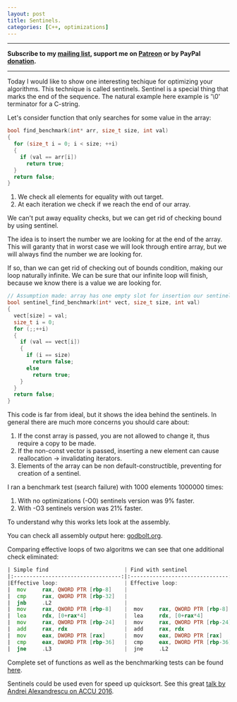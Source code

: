 ```yaml
---
layout: post
title: Sentinels.
categories: [C++, optimizations]
---
```


------
**Subscribe to my [mailing list](https://mailchi.mp/4eb73720aafe/easyperf), support me on [Patreon](https://www.patreon.com/dendibakh) or by PayPal [donation](https://www.paypal.com/cgi-bin/webscr?cmd=_donations&business=TBM3NW8TKTT34&currency_code=USD&source=url).**

------

Today I would like to show one interesting techique for optimizing your algorithms. This technique is called sentinels.
Sentinel is a special thing that marks the end of the sequence. The natural example here example is \'\0\' terminator for a C-string.

Let's consider function that only searches for some value in the array:

```cpp
bool find_benchmark(int* arr, size_t size, int val)
{
  for (size_t i = 0; i < size; ++i)
  {
    if (val == arr[i])
      return true;
  }
  return false;
}
```

1. We check all elements for equality with out target.
2. At each iteration we check if we reach the end of our array.

We can't put away equality checks, but we can get rid of checking bound by using sentinel.

The idea is to insert the number we are looking for at the end of the array.
This will garanty that in worst case we will look through entire array, but we will always find the number we are looking for.

If so, than we can get rid of checking out of bounds condition, making our loop naturally infinite. We can be sure that our infinite loop will finish, because we know there is a value we are looking for.

```cpp
// Assumption made: array has one empty slot for insertion our sentinel.
bool sentinel_find_benchmark(int* vect, size_t size, int val)
{
  vect[size] = val;
  size_t i = 0;
  for (;;++i)
  {
    if (val == vect[i])
    {
      if (i == size)
        return false;
      else
        return true;
    }
  }
  return false;
}
```

This code is far from ideal, but it shows the idea behind the sentinels.
In general there are much more concerns you should care about:

1. If the const array is passed, you are not allowed to change it, thus require a copy to be made.
2. If the non-const vector is passed, inserting a new element can cause reallocation -> invalidating iterators.
3. Elements of the array can be non default-constructible, preventing for creation of a sentinel. 

I ran a benchmark test (search failure) with 1000 elements 1000000 times:

1. With no optimizations (-O0) sentinels version was 9% faster.
2. With -O3 sentinels version was 21% faster.

To understand why this works lets look at the assembly.

You can check all assembly output here: [godbolt.org](https://godbolt.org/g/N8oDmZ).

Comparing effective loops of two algoritms we can see that one additional check eliminated:

```asm
| Simple find                        | Find with sentinel              |
|:----------------------------------:|:-------------------------------:|
|Effective loop:                     | Effective loop:                 |
|  mov     rax, QWORD PTR [rbp-8]    |                                 |
|  cmp     rax, QWORD PTR [rbp-32]   |                                 |
|  jnb     .L2                       |                                 |
|  mov     rax, QWORD PTR [rbp-8]    |  mov     rax, QWORD PTR [rbp-8] | 
|  lea     rdx, [0+rax*4]            |  lea     rdx, [0+rax*4]         |
|  mov     rax, QWORD PTR [rbp-24]   |  mov     rax, QWORD PTR [rbp-24]|
|  add     rax, rdx                  |  add     rax, rdx               |
|  mov     eax, DWORD PTR [rax]      |  mov     eax, DWORD PTR [rax]   |
|  cmp     eax, DWORD PTR [rbp-36]   |  cmp     eax, DWORD PTR [rbp-36]|
|  jne     .L3                       |  jne     .L2                    |
```

Complete set of functions as well as the benchmarking tests can be found [here](https://github.com/dendibakh/prep/blob/master/sentinels.cpp).

Sentinels could be used even for speed up quicksort. See this great [talk by Andrei Alexandrescu on ACCU 2016](https://www.google.fi/url?sa=t&rct=j&q=&esrc=s&source=web&cd=1&cad=rja&uact=8&ved=0ahUKEwiRm_TI0bnQAhVW6WMKHUx1CLgQtwIIGzAA&url=https%3A%2F%2Fwww.youtube.com%2Fwatch%3Fv%3DAxnotgLql0k&usg=AFQjCNHczAs076PR3dA15XoDlAtDGxcTwg&sig2=bVVhiEjuICruRhyGkKwH3Q).

